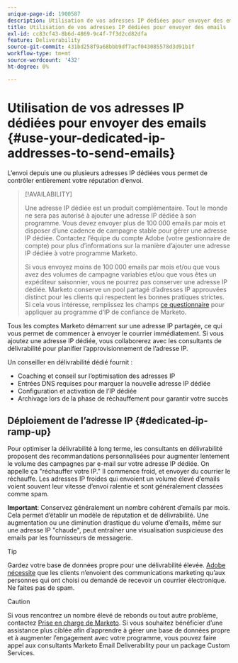 ```yaml
---
unique-page-id: 1900587
description: Utilisation de vos adresses IP dédiées pour envoyer des emails - Documents Marketo - Documentation du produit
title: Utilisation de vos adresses IP dédiées pour envoyer des emails
exl-id: cc83cf43-8b6d-4869-9c4f-7f3d2cd82dfa
feature: Deliverability
source-git-commit: 431bd258f9a68bbb9df7acf043085578d3d91b1f
workflow-type: tm+mt
source-wordcount: '432'
ht-degree: 0%

---
```


# Utilisation de vos adresses IP dédiées pour envoyer des emails {#use-your-dedicated-ip-addresses-to-send-emails}

L’envoi depuis une ou plusieurs adresses IP dédiées vous permet de contrôler entièrement votre réputation d’envoi.

>[!AVAILABILITY]
>
>Une adresse IP dédiée est un produit complémentaire. Tout le monde ne sera pas autorisé à ajouter une adresse IP dédiée à son programme. Vous devez envoyer plus de 100 000 emails par mois et disposer d’une cadence de campagne stable pour gérer une adresse IP dédiée. Contactez l’équipe du compte Adobe (votre gestionnaire de compte) pour plus d’informations sur la manière d’ajouter une adresse IP dédiée à votre programme Marketo.
>
>Si vous envoyez moins de 100 000 emails par mois et/ou que vous avez des volumes de campagne variables et/ou que vous êtes un expéditeur saisonnier, vous ne pourrez pas conserver une adresse IP dédiée. Marketo conserve un pool partagé d’adresses IP approuvées distinct pour les clients qui respectent les bonnes pratiques strictes. Si cela vous intéresse, remplissez les champs [ce questionnaire](https://na-sjg.marketo.com/lp/marketoprivacydemo/Trusted-IP-Sending-Range-Program.html) pour appliquer au programme d’IP de confiance de Marketo.

Tous les comptes Marketo démarrent sur une adresse IP partagée, ce qui vous permet de commencer à envoyer le courrier immédiatement. Si vous ajoutez une adresse IP dédiée, vous collaborerez avec les consultants de délivrabilité pour planifier l’approvisionnement de l’adresse IP.

Un conseiller en délivrabilité dédié fournit :

* Coaching et conseil sur l’optimisation des adresses IP
* Entrées DNS requises pour marquer la nouvelle adresse IP dédiée
* Configuration et activation de l’IP dédiée
* Archivage lors de la phase de réchauffement pour garantir votre succès

## Déploiement de l’adresse IP {#dedicated-ip-ramp-up}

Pour optimiser la délivrabilité à long terme, les consultants en délivrabilité proposent des recommandations personnalisées pour augmenter lentement le volume des campagnes par e-mail sur votre adresse IP dédiée. On appelle ça &quot;réchauffer votre IP.&quot; Il commence froid, et envoyer du courrier le réchauffe. Les adresses IP froides qui envoient un volume élevé d’emails voient souvent leur vitesse d’envoi ralentie et sont généralement classées comme spam.

**Important**: Conservez généralement un nombre cohérent d’emails par mois. Cela permet d’établir un modèle de réputation et de délivrabilité. Une augmentation ou une diminution drastique du volume d’emails, même sur une adresse IP &quot;chaude&quot;, peut entraîner une visualisation suspicieuse des emails par les fournisseurs de messagerie.

>[!TIP]
>
>Gardez votre base de données propre pour une délivrabilité élevée. [Adobe nécessite](https://www.adobe.com/legal/terms/aup.html) que les clients n’envoient des communications marketing qu’aux personnes qui ont choisi ou demandé de recevoir un courrier électronique. Ne faites pas de spam.

>[!CAUTION]
>
>Si vous rencontrez un nombre élevé de rebonds ou tout autre problème, contactez [Prise en charge de Marketo](https://nation.marketo.com/t5/Support/ct-p/Support). Si vous souhaitez bénéficier d’une assistance plus ciblée afin d’apprendre à gérer une base de données propre et à augmenter l’engagement avec votre programme, vous pouvez faire appel aux consultants Marketo Email Deliverability pour un package Custom Services.
